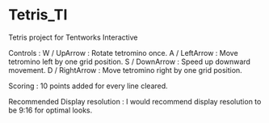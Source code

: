 # Tetris_TI
Tetris project for Tentworks Interactive


Controls : 
W / UpArrow : Rotate tetromino once.
A / LeftArrow : Move tetromino left by one grid position.
S / DownArrow : Speed up downward movement.
D / RightArrow : Move tetromino right by one grid position.

Scoring :
10 points added for every line cleared.

Recommended Display resolution :
I would recommend display resolution to be 9:16 for optimal looks.